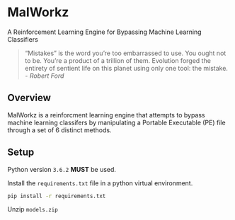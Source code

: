 # MalWorkz
A Reinforcement Learning Engine for Bypassing Machine Learning Classifiers

>“Mistakes” is the word you’re too embarrassed to use. You ought not to be. You’re a product of a trillion of them. Evolution forged the entirety of sentient life on this planet using only one tool: the mistake.\
>\- *Robert Ford* 

## Overview
MalWorkz is a reinforcment learning engine that attempts to bypass machine learning classifers by manipulating a Portable Executable (PE) file through a set of 6 distinct methods.

## Setup
Python version `3.6.2` <b>MUST</b> be used.  

Install the `requirements.txt` file in a python virtual environment.
```bash
pip install -r requirements.txt
```

Unzip `models.zip`
